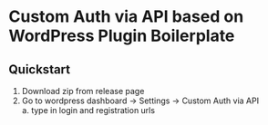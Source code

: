 # Custom Auth via API based on WordPress Plugin Boilerplate

## Quickstart

1. Download zip from release page
2. Go to wordpress dashboard -> Settings -> Custom Auth via API\
   a. type in login and registration urls